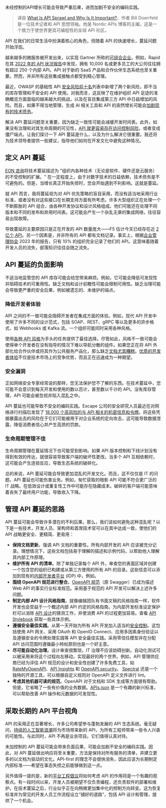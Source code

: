 <!--
title: API蔓延：重要性及应对之策
cover: https://cdn.thenewstack.io/media/2024/02/70c37e43-puzzle-1024x576.jpg
-->

未经控制的API增长可能会导致严重后果，进而加剧不安全的编码实践。

> 译自 [What Is API Sprawl and Why Is It Important?](https://thenewstack.io/what-is-api-sprawl-and-why-is-it-important/)，作者 Bill Doerrfeld 是一位技术记者和 API 思想领袖。他是 Nordic APIs 博客的主编，这是一个致力于使世界更具可编程性的全球 API 社区。

API 在我们的日常生活中扮演着核心的角色，但随着 API 的快速增长，蔓延问题开始浮现。

越来越多的微服务被开发出来，以实现 Gartner 所称的[可组合企业](https://www.gartner.com/smarterwithgartner/gartner-keynote-the-future-of-business-is-composable)。例如，Rapid 在其 [2022 年的 API 状况报告](https://stateofapis.com/)中发现，拥有 10,000 名或更多员工的大公司往往拥有超过 250 个内部 API。API 对于新的 SaaS 产品和合作伙伴生态系统也至关重要。然而，并非所有这些集成接触点都受到精心管理。

最近，OWASP 的基础性 API [安全风险前十名](https://curity.io/resources/learn/owasp-top-ten/)列表中新增了两个新风险，即不当的库存管理和不安全的 API 使用。对我而言，这反映了在维护组织 API 足迹的准确概览方面面临的越来越大的挑战，以及在盲目集成第三方 API 中日益增加的风险。而且，如果不得当地管理，生成 AI 相关工具和 API 的突然增长可能会[加剧现有的技术债务](https://devops.com/will-the-rise-of-generative-ai-increase-technical-debt/)。

解决 API 蔓延问题至关重要，因为缺乏一致性可能会减缓开发时间表。此外，如果没有治理和对其生命周期的可见性，[API 就更容易存在访问控制风险](https://thenewstack.io/with-auth0-purchase-okta-will-boost-access-apis-for-developers/)，或者变成僵尸端点。让我们探讨一下 API 蔓延是什么，以及为什么解决它很重要。我还将为技术领导者提供一些建议，指导他们如何在开发文化中避免这种情况。

## 定义 API 蔓延

[EON 咨询](https://eonconsulting.net/blog/ydjge72222w4eun6c37sxx9mdpqe4i-fkf79-tkwx9)将技术蔓延描述为 "组织内各种技术（无论是软件、硬件还是云服务）的不受控制的扩展。" 在一定程度上，由于对数字技术的日益依赖，技术债务是不可避免的。但是，当增长真正开始失控时，您会开始遇到不利影响。这就是蔓延。

就 API 而言，我将蔓延视为对 API 优先策略的盲目采用，而没有适当地采用行业标准，或者没有对这些接口在长期支持方面有所考虑。许多大型组织正在处理一个不断膨胀的 API 组合，由各种开发协议和设计风格组成。他们可能还在处理不同版本和不同的发布和弃用时间表。这可能会产生一个杂乱无章的集成网络，往往容易出现故障。

导致蔓延的主要原因只是正在开发的 API 数量庞大——F5 估计今天已经存在近 [2 亿个 API](https://www.f5.com/pdf/reports/f5-office-of-the-cto-report-continuous-api-sprawl.pdf)。另一个因素是，并非所有的 API 都有文档记录。事实上，根据[企业管理协会](https://www.scmagazine.com/news/it-organizations-document-apis) 2023 年的报告，只有 10% 的组织完全记录了他们的 API。这意味着随着开发人员的流失，部落知识往往会随之流失。

## API 蔓延的负面影响

不适当地监管您的 API 库存可能会给您带来麻烦。例如，它可能会降低可发现性并阻碍技术的可重用性。缺乏文档和设计前瞻性可能会限制可用性。缺乏治理可能会导致更严重的安全后果，例如被遗忘的、未维护的端点。

### 降低开发者体验

API 之间的不一致可能会阻碍开发者在集成方面的体验。例如，现代 API 开发中使用了许多不同的设计范式，包括 SOAP、REST、gRPC 等以及更多的异步格式，如 Webhooks 或 Kafka 流。一个组织可能同时采用各种风格。

使用[各种 API 风格](https://nordicapis.com/top-architectural-styles-for-apis-in-2023/)为手头的任务提供了最佳选择。尽管如此，风格不一致可能会使得单个开发者在没有指导的情况下难以导航分散的组件。如果您正在将 API 外部化给合作伙伴或将其作为公共服务产品化，那么缺乏[文档尤其糟糕](https://thenewstack.io/bad-documentation-bad-documentation/)。[优质的开发者体验](https://nordicapis.com/what-is-developer-experience/)不仅是技术市场上的竞争优势，而且正在迅速成为一种期望。

### 安全漏洞

正如网络安全专家经常说的那样，您无法保护您不了解的东西。在技术蔓延中，您可能不会意识到每天开发和使用的数以百计，甚至数以千计的 API。没有库存管理，API 可能会被忽视并陷入混乱之中。

API 蔓延也可能导致不安全的编码实践。Escape 公司的安全研究人员最近在对网络进行扫描后发现了 [18,000 个高风险的与 API 相关的机密信息和令牌](https://escape.tech/blog/how-we-discovered-over-18-000-api-secret-tokens/)。将这些凭据暴露出去的风险在于它们可能被用于对企业系统的定向攻击，这可能导致数据泄露，降低消费者信心并产生高昂的罚款。

### 生命周期管理不佳

生命周期管理在蔓延情况下也可能受到影响。如果 API 版本控制和下线计划没有得到有效的传达，就很容易导致客户端的破坏性更改。当多个 API 互相依赖时，这可能会产生连锁反应，导致生态系统的破碎化。

总的来说，API 蔓延可能会导致更加混乱的开发文化。而且，这不仅仅是 IT 的问题。API 蔓延也可能伤害业务。例如，匆忙获取的暗影 API 可能不符合更广泛的 IT 战略。在低效设计或重复性工作中可能存在隐藏成本。破碎的客户端可能意味着丧失了最终用户功能，导致收入下降。

## 管理 API 蔓延的思路

API 蔓延可能会导致许多潜在的不利后果。那么，我们该如何避免这种混乱呢？以下是一些技术，开发人员、架构师和首席技术官可以在其中达成一致，使他们的 API 战略更安全、更精简、更易用：

- **保持文档更新**。强调 API 文档的重要性。所有内部开发的 API 应该被充分记录。理想情况下，这些文档包括易于理解的描述和示例代码，以帮助他人理解其内部工作原理。
- **维护所有 API 的清单**。除了单独记录每个 API 外，审查您的表面区域并创建一个包含您的组织已构建或从第三方使用的所有 API 的目录。这些信息可以添加到现有的[内部开发者平台](https://nordicapis.com/the-role-of-apis-in-platform-engineering/) (IDP) 中，例如。
- **围绕 OpenAPI 规范进行整合**。[OpenAPI 规范](https://www.openapis.org/)（原 Swagger）已成为描述 Web API 的事实行业标准规范。采用基于规范的 API 开发可以解决上述许多问题。
- **制定内部 API 设计风格指南**。就像编辑团队有书面文稿的风格指南一样，软件开发也会受益于一个概述内部 API 约定的风格指南。为内部开发标准设定保护栏可以消除 [API 设计](https://thenewstack.io/what-are-the-core-principles-of-good-api-design/)的猜测工作，并使消费 API 的过程更加容易。查看 [API Stylebook](https://apistylebook.com/) 获取一些具体示例。
- **遵循安全最佳实践**。从第一天开始为所有 API 开发加入适当的[安全控制](https://thenewstack.io/5-software-security-goals-all-ctos-should-prioritize/)。这包括使用 API 网关、采用 OAuth 和 OpenID Connect、应用多因素身份验证以及遵循安全的令牌处理实践等 API 安全最佳实践。采用零信任模型并在分配 API 访问范围时遵循最小特权原则也是一个好主意。
- **尽可能自动化治理**。设计审查很繁琐，IT 治理不应该妨碍创新。自动化测试可以被采用来将这个过程向左移动，实现最好的两个世界。例如，API 管理供应商已经为评估 API 规范的设计和安全性创建了许多免费工具，如 [RateMyOpenAPI](https://ratemyopenapi.com/)、[API Insights](https://apiinsights.io/) 和 [OpenAPI.security](https://openapi.security/)。 [Spectral](https://github.com/stoplightio/spectral) 还是一个独特的开源工具，可以根据自定义规则对 OpenAPI 定义文件进行 lint。
- **考虑其他机器可读的规范**。OpenAPI 对于文档和 SDK 生成等方面很有帮助。但是，它省略了一些有价值的业务数据。[APIs.json](https://apisjson.org/) 是一个有趣的新兴标准，可以帮助改善 API 操作和元数据的可发现性。

## 采取长期的 API 平台视角

API 的采用正在显著增长，许多公司希望参与蓬勃发展的 API 生态系统。毫无疑问，[持续的人工智能浪潮](https://nordicapis.com/how-ai-is-transforming-the-future-of-apis/)将为市场带来新的 API，为所有工程师带来一些令人兴奋的可能性。与此同时，API 不再是业余项目。它们值得认真对待。

未加控制的 API 蔓延可能会带来负面后果，可能会加剧不安全的编码实践。因此，对 API 蔓延做出响应将至关重要，方法是保持对所有服务的清单，并建立更多的以文档为驱动的文化。API-first 的理念不会很快消失，因此应该为长期制定内部标准——希望在事态失控之前能够做到这一点。

另外值得一提的是，新的[平台工程倡议](https://devops.com/strategies-to-consider-when-adopting-platform-engineering/)将如何考虑 API 的作用将是一个有趣的观察点。有一段时间以来，开发人员被期望不仅负责编程，还负责软件的部署和维护。在技术蔓延之后，行业似乎正在向稍微更加集中化的控制方向转变。这为恢复标准并为常见的开发人员工作流程设立“铺好的道路”，包括 API 设计和管理，提供了一个机会。
